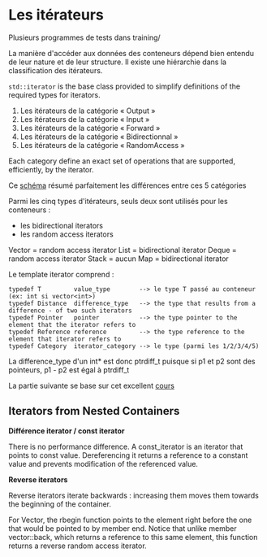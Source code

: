 # Les itérateurs

Plusieurs programmes de tests dans training/

La manière d'accéder aux données des conteneurs dépend bien entendu de leur nature et de leur structure.
Il existe une hiérarchie dans la classification des itérateurs.

`std::iterator` is the base class provided to simplify definitions of the required types for iterators.

1. Les itérateurs de la catégorie « Output »
2. Les itérateurs de la catégorie « Input »
3. Les itérateurs de la catégorie « Forward »
4. Les itérateurs de la catégorie « Bidirectionnal »
5. Les itérateurs de la catégorie « RandomAccess »

Each category define an exact set of operations that are supported, efficiently, by the iterator.

Ce [schéma](http://www.cplusplus.com/reference/iterator/) résumé parfaitement les différences entre ces 5 catégories

Parmi les cinq types d'itérateurs, seuls deux sont utilisés pour les conteneurs :

- les bidirectional iterators
- les random access iterators

Vector = random access iterator
List = bidirectional iterator
Deque = random access iterator
Stack = aucun
Map = bidirectional iterator

Le template iterator comprend :

    typedef T         value_type		--> le type T passé au conteneur (ex: int si vector<int>)
    typedef Distance  difference_type	--> the type that results from a difference - of two such iterators
    typedef Pointer   pointer			--> the type pointer to the element that the iterator refers to
    typedef Reference reference			--> the type reference to the element that iterator refers to
    typedef Category  iterator_category	--> le type (parmi les 1/2/3/4/5)

La difference_type d'un int\* est donc ptrdiff_t puisque si p1 et p2 sont des pointeurs, p1 - p2 est égal à ptrdiff_t

La partie suivante se base sur cet excellent [cours](https://users.cs.northwestern.edu/~riesbeck/programming/c++/stl-iterator-define.html)

## Iterators from Nested Containers

**Différence iterator / const iterator**

There is no performance difference. A const_iterator is an iterator that points to const value. Dereferencing it returns a reference to a constant value and prevents modification of the referenced value.

**Reverse iterators**

Reverse iterators iterate backwards : increasing them moves them towards the beginning of the container.

For Vector, the rbegin function points to the element right before the one that would be pointed to by member end.
Notice that unlike member vector::back, which returns a reference to this same element, this function returns a reverse random access iterator.
